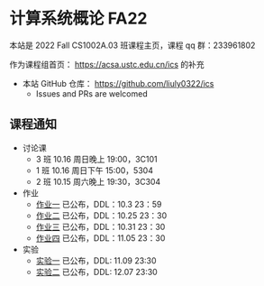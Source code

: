 # 计算系统概论 FA22

本站是 2022 Fall CS1002A.03 班课程主页，课程 qq 群：233961802

作为课程组首页： <https://acsa.ustc.edu.cn/ics> 的补充

- 本站 GitHub 仓库： <https://github.com/liuly0322/ics>
  - Issues and PRs are welcomed

## 课程通知

- 讨论课
  - 3 班 10.16 周日晚上 19:00，3C101
  - 1 班 10.16 周日下午 15:00，5304
  - 2 班 10.15 周六晚上 19:30，3C304
- 作业
  - [作业一](/homework/hw1.html) 已公布，DDL：10.3 23：59
  - [作业二](/homework/hw2.html) 已公布，DDL：10.25 23：30
  - [作业三](/homework/hw3.html) 已公布，DDL：10.31 23：30
  - [作业四](/homework/hw4.html) 已公布，DDL：11.05 23：30
- 实验
  - [实验一](/labs/lab1.html) 已公布，DDL: 11.09 23:30
  - [实验二](/labs/lab2.html) 已公布，DDL: 12.07 23:30

